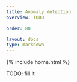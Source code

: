 ```yaml
---
title: Anomaly detection
overview: TODO

order: 80

layout: docs
type: markdown
---
```

{% include home.html %}

TODO: fill it
